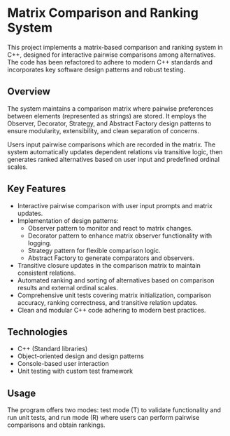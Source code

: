 # Matrix Comparison and Ranking System

This project implements a matrix-based comparison and ranking system in C++, designed for interactive pairwise comparisons among alternatives. The code has been refactored to adhere to modern C++ standards and incorporates key software design patterns and robust testing.

## Overview

The system maintains a comparison matrix where pairwise preferences between elements (represented as strings) are stored. It employs the Observer, Decorator, Strategy, and Abstract Factory design patterns to ensure modularity, extensibility, and clean separation of concerns.

Users input pairwise comparisons which are recorded in the matrix. The system automatically updates dependent relations via transitive logic, then generates ranked alternatives based on user input and predefined ordinal scales.

## Key Features

- Interactive pairwise comparison with user input prompts and matrix updates.
- Implementation of design patterns:
  - Observer pattern to monitor and react to matrix changes.
  - Decorator pattern to enhance matrix observer functionality with logging.
  - Strategy pattern for flexible comparison logic.
  - Abstract Factory to generate comparators and observers.
- Transitive closure updates in the comparison matrix to maintain consistent relations.
- Automated ranking and sorting of alternatives based on comparison results and external ordinal scales.
- Comprehensive unit tests covering matrix initialization, comparison accuracy, ranking correctness, and transitive relation updates.
- Clean and modular C++ code adhering to modern best practices.

## Technologies
- C++ (Standard libraries)
- Object-oriented design and design patterns
- Console-based user interaction
- Unit testing with custom test framework

## Usage
The program offers two modes: test mode (T) to validate functionality and run unit tests, and run mode (R) where users can perform pairwise comparisons and obtain rankings.

